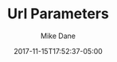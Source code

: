 ---
date: 2017-11-15T17:52:37-05:00
title: "Url Parameters"
seo_title: "Url Parameters | PHP | Mike Dane"
subheader:
     greeting: PHP - Programming Language
     description: This course covers the basics of programming in PHP. Work your way through the videos and we'll teach you everything you need to know to start your programming journey!
description: This tutorial covers url parameters in PHP.
author: Mike Dane
image: url-parameters.png
video: afhePzFcwdE
url: /web-development/php/url-parameters/
weight: 13
---